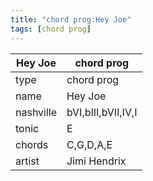 ```yaml
---
title: "chord prog:Hey Joe"
tags: [chord prog]
---
```


|Hey Joe|chord prog|
|---|---|
|type|chord prog|
|name|Hey Joe|
|nashville|bVI,bIII,bVII,IV,I|
|tonic|E|
|chords|C,G,D,A,E|
|artist|Jimi Hendrix|


